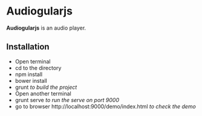 # Audiogularjs

**Audiogularjs** is an audio player.
 
## Installation

- Open terminal
- cd to the directory
- npm install
- bower install
- grunt *to build the project*
- Open another terminal
- grunt serve *to run the serve on port 9000*
- go to browser http://localhost:9000/demo/index.html *to check the demo*
